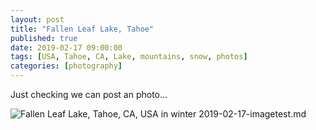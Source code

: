 ```yaml
---
layout: post
title: "Fallen Leaf Lake, Tahoe"
published: true
date: 2019-02-17 09:00:00
tags: [USA, Tahoe, CA, Lake, mountains, snow, photos]
categories: [photography]
---
```

Just checking we can post an photo...

![Fallen Leaf Lake, Tahoe, CA, USA in winter](https://lh3.googleusercontent.com/9ktsw_P83KHm3t0-VUYoDMr3HXBK3VjZEhbA526-wsc5-bhRIQ7QgWl_j6KVS4h2WhKY7okbxNp2CGu3lE4MNM7eICNIFgwwvu3zJfTt0c3FqhElL16f2EB-tRpTkX3ys0OUkmf6aIZTiKZszIEGAyJXXeeFu2GI-MPC3zGzHp4oG5dO-7LJKJLNEeGJ2xBqn6e12ioVEUzJkmNhjOEcgKYHPcYjGU_ZnIOtCyZlkeNb6O2giv1WoqZqws-lSVIec7p7JddbyM9Tv2kKREN2RIiPizo5ofSRGrYcRhAOl0J9h9v1B17lQjhnz5HnpGJbSUzAtwdpcOXCUgNcLVf3ckbfJkMjHjhvydlzaEY-u0b80pgxjFG6ke6AV-X0BiybNxJAwE9YQ8WU9ekbiUysX37yR2pVY8IWV8wwEPgW0FfM8xKy_ylmyxre5SNjBtqvjeeJn0a1sQ6Uiht0MGsU8lH_o8lhea6YNpocJ-LoeFs2JHeLoDx4BaQvmQ0pqP_hKgio1XSKtwD6fkhTDUSIu7_1GUlK9y8GLYQ77vfsre-TkCVbrJ1LwDT2iJ3q2j3YDKYkXw2XcqXNZxgqmteEt95b2-YX3Qpl_yILX02nd8ocPSBfBhVF8_uR78qcjUmW4F6GPqZ6e0-NH7_kJbQ-COdq8gO8UOIevF0A9xqBb6R6htyJ0zLXf1cAmvNaMh_C1UDvXGQE931hXkuapCaFC4OwYw=w1920-h355-no)
2019-02-17-imagetest.md
